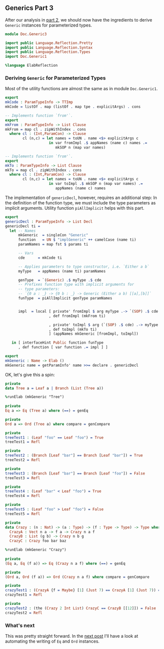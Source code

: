 ## Generics Part 3

After our analysis in [part 2](Generic2.md), we should now have
the ingredients to derive `Generic` instances for parameterized
types.

```idris
module Doc.Generic3

import public Language.Reflection.Pretty
import public Language.Reflection.Syntax
import public Language.Reflection.Types
import Doc.Generic1

%language ElabReflection

```

### Deriving `Generic` for Parameterized Types

Most of the utility functions are almost the same as
in module `Doc.Generic1`.

```idris
export
mkCode : ParamTypeInfo -> TTImp
mkCode = listOf . map (listOf . map tpe . explicitArgs) . cons

-- Implements function `from'`.
export
mkFrom : ParamTypeInfo -> List Clause
mkFrom = map cl . zipWithIndex . cons
  where cl : (Int,ParamCon) -> Clause
        cl (n,c) = let names = toUN . name <$> explicitArgs c
                    in var fromImpl .$ appNames (name c) names .=
                       mkSOP n (map var names)

-- Implements function `from'`.
export
mkTo : ParamTypeInfo -> List Clause
mkTo = map cl . zipWithIndex . cons
  where cl : (Int,ParamCon) -> Clause
        cl (n,c) = let names = toUN . name <$> explicitArgs c
                    in var toImpl .$ mkSOP n (map var names) .=
                       appNames (name c) names
```

The implementation of `genericDecl`, however, requires an
additional step: In the definition of the function type,
we must include the type parameters as implicit arguments.
Utility function `piAllImplicit` helps with this part.

```idris
export
genericDecl : ParamTypeInfo -> List Decl
genericDecl ti =
  let -- Names
      mkGeneric  = singleCon "Generic"
      function   = UN $ "implGeneric" ++ camelCase (name ti)
      paramNames = map fst $ params ti

      -- Vars
      cde      = mkCode ti

      -- Applies parameters to type constructor, i.e. `Either a b`
      myType   = appNames (name ti) paramNames

      genType  = `(Generic) .$ myType .$ cde
      -- Prefixes function type with implicit arguments for
      -- type parameters:
      -- `{0 a : _} -> {0 b : _} -> Generic (Either a b) [[a],[b]]`
      funType  = piAllImplicit genType paramNames


      impl  = local [ private' fromImpl $ arg myType .-> `(SOP) .$ cde
                    , def fromImpl (mkFrom ti)

                    , private' toImpl $ arg (`(SOP) .$ cde) .-> myType
                    , def toImpl (mkTo ti)
                    ] (appNames mkGeneric [fromImpl, toImpl])

   in [ interfaceHint Public function funType
      , def function [ var function .= impl ] ]

export
mkGeneric : Name -> Elab ()
mkGeneric name = getParamInfo' name >>= declare . genericDecl
```

OK, let's give this a spin:

```idris
private
data Tree a = Leaf a | Branch (List (Tree a))

%runElab (mkGeneric "Tree")
 
private
Eq a => Eq (Tree a) where (==) = genEq

private
Ord a => Ord (Tree a) where compare = genCompare

private
treeTest1 : (Leaf "foo" == Leaf "foo") = True
treeTest1 = Refl

private
treeTest2 : (Branch [Leaf "bar"] == Branch [Leaf "bar"]) = True
treeTest2 = Refl

private
treeTest3 : (Branch [Leaf "bar"] == Branch [Leaf "foo"]) = False
treeTest3 = Refl

private
treeTest4 : (Leaf "bar" < Leaf "foo") = True
treeTest4 = Refl

private
treeTest5 : (Leaf "foo" > Leaf "foo") = False
treeTest5 = Refl
```

```idris
private
data Crazy : (n : Nat) -> (a : Type) -> (f : Type -> Type) -> Type where
  CrazyA : Vect n a -> f a -> Crazy n a f
  CrazyB : List (g b) -> Crazy n b g
  CrazyC : Crazy foo bar baz

%runElab (mkGeneric "Crazy")
 
private
(Eq a, Eq (f a)) => Eq (Crazy n a f) where (==) = genEq

private
(Ord a, Ord (f a)) => Ord (Crazy n a f) where compare = genCompare

private
crazyTest1 : (CrazyA {f = Maybe} [1] (Just 7) == CrazyA [1] (Just 7)) = True
crazyTest1 = Refl

private
crazyTest2 : (the (Crazy 2 Int List) CrazyC == CrazyB [[12]]) = False
crazyTest2 = Refl
```

### What's next

This was pretty straight forward. In the [next post](Generic4.md) I'll
have a look at
automating the writing of `Eq` and `Ord` instances.
